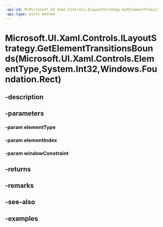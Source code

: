 ```yaml
---
-api-id: M:Microsoft.UI.Xaml.Controls.ILayoutStrategy.GetElementTransitionsBounds(Microsoft.UI.Xaml.Controls.ElementType,System.Int32,Windows.Foundation.Rect)
-api-type: winrt method
---
```


# Microsoft.UI.Xaml.Controls.ILayoutStrategy.GetElementTransitionsBounds(Microsoft.UI.Xaml.Controls.ElementType,System.Int32,Windows.Foundation.Rect)

<!--
public Windows.Foundation.Rect GetElementTransitionsBounds (Microsoft.UI.Xaml.Controls.ElementType elementType, int elementIndex, Windows.Foundation.Rect windowConstraint);
-->


## -description

## -parameters

### -param elementType

### -param elementIndex

### -param windowConstraint

## -returns

## -remarks

## -see-also

## -examples


